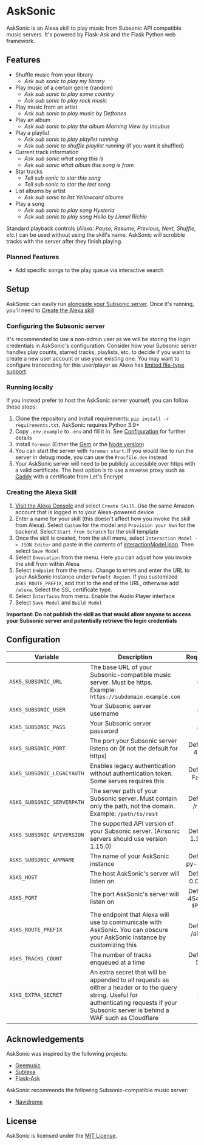 # AskSonic
AskSonic is an Alexa skill to play music from Subsonic API compatible music servers. It's powered by Flask-Ask and the Flask Python web framework.

## Features
- Shuffle music from your library
    - _Ask sub sonic to play my library_
- Play music of a certain genre (random)
    - _Ask sub sonic to play some country_
    - _Ask sub sonic to play rock music_
- Play music from an artist
    - _Ask sub sonic to play music by Deftones_
- Play an album
    - _Ask sub sonic to play the album Morning View by Incubus_
- Play a playlist
    - _Ask sub sonic to play playlist running_
    - _Ask sub sonic to shuffle playlist running_ (if you want it shuffled)
- Current track information
    - _Ask sub sonic what song this is_
    - _Ask sub sonic what album this song is from_
- Star tracks
    - _Tell sub sonic to star this song_
    - _Tell sub sonic to star the last song_
- List albums by artist
    - _Ask sub sonic to list Yellowcard albums_
- Play a song
    - _Ask sub sonic to play song Hysteria_
    - _Ask sub sonic to play song Hello by Lionel Richie_

Standard playback controls (_Alexa: Pause, Resume, Previous, Next, Shuffle, etc._) can be used without using the skill's name.
AskSonic will scrobble tracks with the server after they finish playing.

### Planned Features
- Add specific songs to the play queue via interactive search

## Setup
AskSonic can easily run [alongside your Subsonic server](#running-locally). Once it's running, you'll need to [Create the Alexa skill](#creating-the-alexa-skill)

### Configuring the Subsonic server
It's recommended to use a non-admin user as we will be storing the login credentials in AskSonic's configuration. Consider how your Subsonic server handles play counts, starred tracks, playlists, etc. to decide if you want to create a new user account or use your existing one. You may want to configure transcoding for this user/player as Alexa has [limited file-type support](https://developer.amazon.com/en-US/docs/alexa/custom-skills/audioplayer-interface-reference.html#audio-stream-requirements).

### Running locally
If you instead prefer to host the AskSonic server yourself, you can follow these steps:
1. Clone the repository and install requirements: `pip install -r requirements.txt`. AskSonic requires Python 3.9+
2. Copy `.env.example` to `.env` and fill it in. See [Configuration](#configuration) for further details
3. Install `foreman` (Either the [Gem](https://github.com/ddollar/foreman) or the [Node version](https://github.com/strongloop/node-foreman))
4. You can start the server with `foreman start`. If you would like to run the server in debug mode, you can use the `Procfile.dev` instead
5. Your AskSonic server will need to be publicly accessible over https with a valid certificate. The best option is to use a reverse proxy such as [Caddy](https://github.com/caddyserver/caddy) with a certificate from Let's Encrypt

### Creating the Alexa Skill
1. [Visit the Alexa Console](https://developer.amazon.com/alexa/console/ask) and select `Create Skill`. Use the same Amazon account that is logged in to your Alexa-powered device
2. Enter a name for your skill (this doesn't affect how you invoke the skill from Alexa). Select `Custom` for the model and `Provision your Own` for the backend. Select `Start from Scratch` for the skill template
3. Once the skill is created, from the skill menu, select `Interaction Model -> JSON Editor` and paste in the contents of [interactionModel.json](/../../raw/main/interactionModel.json). Then select `Save Model`
4. Select `Invocation` from the menu. Here you can adjust how you invoke the skill from within Alexa
5. Select `Endpoint` from the menu. Change to `HTTPS` and enter the URL to your AskSonic instance under `Default Region`. If you customized `ASKS_ROUTE_PREFIX`, add that to the end of the URL, otherwise add `/alexa`. Select the SSL certificate type.
6. Select `Interfaces` from menu. Enable the Audio Player interface
7. Select `Save Model` and `Build Model`

**Important: Do not publish the skill as that would allow anyone to access your Subsonic server and potentially retrieve the login credentials**

## Configuration
| Variable | Description | Required |
|-|-|:-:|
| ``ASKS_SUBSONIC_URL`` | The base URL of your Subsonic-compatible music server. Must be https. Example: `https://subdomain.example.com` | ✅ |
| ``ASKS_SUBSONIC_USER`` | Your Subsonic server username | ✅ |
| ``ASKS_SUBSONIC_PASS`` | Your Subsonic server password | ✅ |
| ``ASKS_SUBSONIC_PORT`` | The port your Subsonic server listens on (if not the default for https) | Default: 443 |
| ``ASKS_SUBSONIC_LEGACYAUTH`` | Enables legacy authentication without authentication token. Some serves requires this | Default: False |
| ``ASKS_SUBSONIC_SERVERPATH`` | The server path of your Subsonic server. Must contain only the path, not the domain. Example: `/path/to/rest` | Default: /rest |
| ``ASKS_SUBSONIC_APIVERSION`` | The supported API version of your Subsonic server. (Airsonic servers should use version 1.15.0) | Default: 1.16.1 |
| ``ASKS_SUBSONIC_APPNAME`` | The name of your AskSonic instance | Default: py-sonic |
| ``ASKS_HOST`` | The host AskSonic's server will listen on | Default: 0.0.0.0 |
| ``ASKS_PORT`` | The port AskSonic's server will listen on | Default: 4545 or `$PORT` |
| ``ASKS_ROUTE_PREFIX`` | The endpoint that Alexa will use to communicate with AskSonic. You can obscure your AskSonic instance by customizing this | Default: /alexa |
| ``ASKS_TRACKS_COUNT`` | The number of tracks enqueued at a time | Default: 50 |
| ``ASKS_EXTRA_SECRET`` | An extra secret that will be appended to all requests as either a header or to the query string. Useful for authenticating requests if your Subsonic server is behind a WAF such as Cloudflare | ❌ |

## Acknowledgements
AskSonic was inspired by the following projects:
 - [Geemusic](https://github.com/stevenleeg/geemusic)
 - [Sublexa](https://github.com/andocromn/sublexa)
 - [Flask-Ask](https://github.com/johnwheeler/flask-ask)

AskSonic recommends the following Subsonic-compatible music server:
 - [Navidrome](https://github.com/navidrome/navidrome)

## License
AskSonic is licensed under the [MIT License](./LICENSE).

